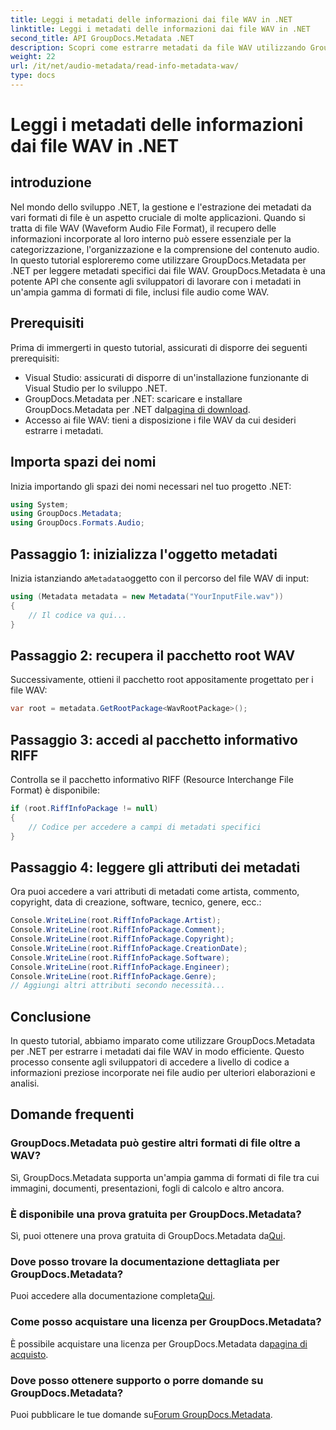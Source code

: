 ```yaml
---
title: Leggi i metadati delle informazioni dai file WAV in .NET
linktitle: Leggi i metadati delle informazioni dai file WAV in .NET
second_title: API GroupDocs.Metadata .NET
description: Scopri come estrarre metadati da file WAV utilizzando GroupDocs.Metadata per .NET. Immergiti in questo tutorial passo passo per sfruttare i metadati per la gestione dei file audio.
weight: 22
url: /it/net/audio-metadata/read-info-metadata-wav/
type: docs
---
```

# Leggi i metadati delle informazioni dai file WAV in .NET

## introduzione
Nel mondo dello sviluppo .NET, la gestione e l'estrazione dei metadati da vari formati di file è un aspetto cruciale di molte applicazioni. Quando si tratta di file WAV (Waveform Audio File Format), il recupero delle informazioni incorporate al loro interno può essere essenziale per la categorizzazione, l'organizzazione e la comprensione del contenuto audio.
In questo tutorial esploreremo come utilizzare GroupDocs.Metadata per .NET per leggere metadati specifici dai file WAV. GroupDocs.Metadata è una potente API che consente agli sviluppatori di lavorare con i metadati in un'ampia gamma di formati di file, inclusi file audio come WAV.
## Prerequisiti
Prima di immergerti in questo tutorial, assicurati di disporre dei seguenti prerequisiti:
- Visual Studio: assicurati di disporre di un'installazione funzionante di Visual Studio per lo sviluppo .NET.
-  GroupDocs.Metadata per .NET: scaricare e installare GroupDocs.Metadata per .NET dal[pagina di download](https://releases.groupdocs.com/metadata/net/).
- Accesso ai file WAV: tieni a disposizione i file WAV da cui desideri estrarre i metadati.

## Importa spazi dei nomi
Inizia importando gli spazi dei nomi necessari nel tuo progetto .NET:
```csharp
using System;
using GroupDocs.Metadata;
using GroupDocs.Formats.Audio;
```
## Passaggio 1: inizializza l'oggetto metadati
 Inizia istanziando a`Metadata`oggetto con il percorso del file WAV di input:
```csharp
using (Metadata metadata = new Metadata("YourInputFile.wav"))
{
    // Il codice va qui...
}
```
## Passaggio 2: recupera il pacchetto root WAV
Successivamente, ottieni il pacchetto root appositamente progettato per i file WAV:
```csharp
var root = metadata.GetRootPackage<WavRootPackage>();
```
## Passaggio 3: accedi al pacchetto informativo RIFF
Controlla se il pacchetto informativo RIFF (Resource Interchange File Format) è disponibile:
```csharp
if (root.RiffInfoPackage != null)
{
    // Codice per accedere a campi di metadati specifici
}
```
## Passaggio 4: leggere gli attributi dei metadati
Ora puoi accedere a vari attributi di metadati come artista, commento, copyright, data di creazione, software, tecnico, genere, ecc.:
```csharp
Console.WriteLine(root.RiffInfoPackage.Artist);
Console.WriteLine(root.RiffInfoPackage.Comment);
Console.WriteLine(root.RiffInfoPackage.Copyright);
Console.WriteLine(root.RiffInfoPackage.CreationDate);
Console.WriteLine(root.RiffInfoPackage.Software);
Console.WriteLine(root.RiffInfoPackage.Engineer);
Console.WriteLine(root.RiffInfoPackage.Genre);
// Aggiungi altri attributi secondo necessità...
```

## Conclusione
In questo tutorial, abbiamo imparato come utilizzare GroupDocs.Metadata per .NET per estrarre i metadati dai file WAV in modo efficiente. Questo processo consente agli sviluppatori di accedere a livello di codice a informazioni preziose incorporate nei file audio per ulteriori elaborazioni e analisi.

## Domande frequenti
### GroupDocs.Metadata può gestire altri formati di file oltre a WAV?
Sì, GroupDocs.Metadata supporta un'ampia gamma di formati di file tra cui immagini, documenti, presentazioni, fogli di calcolo e altro ancora.
### È disponibile una prova gratuita per GroupDocs.Metadata?
 Sì, puoi ottenere una prova gratuita di GroupDocs.Metadata da[Qui](https://releases.groupdocs.com/).
### Dove posso trovare la documentazione dettagliata per GroupDocs.Metadata?
 Puoi accedere alla documentazione completa[Qui](https://tutorials.groupdocs.com/metadata/net/).
### Come posso acquistare una licenza per GroupDocs.Metadata?
 È possibile acquistare una licenza per GroupDocs.Metadata da[pagina di acquisto](https://purchase.groupdocs.com/buy).
### Dove posso ottenere supporto o porre domande su GroupDocs.Metadata?
 Puoi pubblicare le tue domande su[Forum GroupDocs.Metadata](https://forum.groupdocs.com/c/metadata/14).